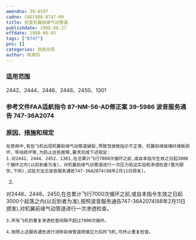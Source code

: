 ```yaml
---
amendno: 39-0197  
cadno: CAD1988-B747-09  
title: 检查机翼前缘气动管道  
publishdate: 1988-08-27  
effdate: 1988-09-05  
tags: ["B747"]  
pns: []  
categories: 民航总局  
author: 陈南玲  
---
```

  
### 适用范围  
2442、2444、2446、2448、2450、1301  
  
<!--more-->  
### 参考文件FAA适航指令 87-NM-56-AD修正案 39-5986 波音服务通告 747-36A2074  
  
### 原因、措施和规定  
    在使用中,有些飞机出现机翼前缘气动管道破裂,导致驾驶舱指示不正常、机翼前缘玻璃纤维板损坏、导线损坏等,为防止这些故障,要求完成下述规定:  
    1.对2442、2444、2452、1301,在总累计飞行7000次循环之前,或自本指令生效之日起3000个循环之内(以后到者为准)，对机翼前缘气动管道进行一次压力验证实验和渗透检查(萤光探伤,下同),试验方法见波音服务通告747-36A2074(88年2月11日颁发)。  
2.  
对2446、2448、2450,在总累计飞行7000次循环之前,或自本指令生效之日起3000个起落之内(以后到者为准),按照波音服务通告747-36A2074(88年2月11日颁发),对机翼前缘气动管道进行一次渗透检查。  
  
    3.所有飞机的重复渗透检查间隔不超过7000次循环。  
  
    4.按照上述服务通告进行消除前缘管道焊接应力后的飞机,可终止重复检查。  
